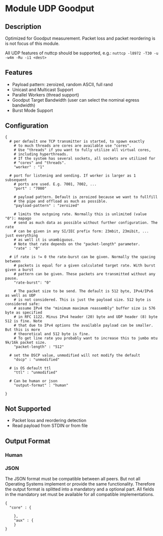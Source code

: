 # Module UDP Goodput

## Description

Optimized for Goodput measurement. Packet loss and packet reordering is is not
focus of this module.

All UDP features of nuttcp should be supported, e.g.: `nuttcp -l8972 -T30 -u
-w4m -Ru -i1 <dest>`


## Features

- Payload pattern: zeroized, random ASCII, full rand
- Unicast and Multicast Support
- Parallel Workers (thread support)
- Goodput Target Bandwidth (user can select the nominal egress bandwidth)
- Burst Mode Support


## Configuration

```
{
  # per default one TCP transmitter is started, to spawn exactly
	# to much threads are cores are available use "cores".
	# Use "threads" if you want to fully utilize all virtual cores,
	# including hyperthreads.
	# If the system has several sockets, all sockets are utilized for
	# "cores" and "threads".
	"worker" : "1"

  # port for listening and sending. If worker is larger as 1 subsequent
	# ports are used. E.g. 7001, 7002, ...
	"port" : "7000"

	# payload pattern. Default is zeroized because we want to fullfill
	# the pipe and offload as much as possible. 
	"payload-pattern" : "zeroized"

	# limits the outgoing rate. Normally this is unlimited (value "0"): mapago
	# send as much data as possible without further configuration. The rate
	# can be given in any SI/IEC prefix form: 23mbit, 23mibit, ... just everything
	# as well it is unambiguous.
	# Note that rate depends on the "packet-length" parameter.
	"rate" : "0"

  # if rate is != 0 the rate-burst can be given. Normally the spacing between
	# packets is equal for a given calculated target rate. With burst given a burst
	# pattern can be given. These packets are transmitted without any pause.
	"rate-burst": "0"

	# The packet size to be send. The default is 512 byte, IPv4/IPv6 as well as UDP
	# is not considered. This is just the payload size. 512 byte is considered safe:
	# assume IPv4 the "minimum maximum reassembly" buffer size is 576 byte as specified
	# in RFC 1122. Minus IPv4 header (20) byte and UDP header (8) byte 512 is fine. Note
	# that due to IPv4 options the available payload can be smaller. But this is more
	# theoretical and 512 byte is fine.
	# To get line rate you probably want to increase this to jumbo mtu 9k/16k packet size.
	"packet-length" : "512"

  # set the DSCP value, unmodified will not modify the default
	"dscp" : "unmodified"

  # is OS default ttl
	"ttl" : "unmodified"

  # Can be human or json
	"output-format" : "human"

}
```

## Not Supported

- Packet loss and reordering detection
- Read payload from STDIN or from file

## Output Format

### Human


### JSON

The JSON format must be compatible between all peers. But not all Operating Systems
implement or provide the same functionality. Therefore the output format is splitted
into a mandatory and a optional part. All fields in the mandatory set must be available
for all compatible implementations.

```
{
  "core" : {

	},
	"aux" : {
	}
}

```
